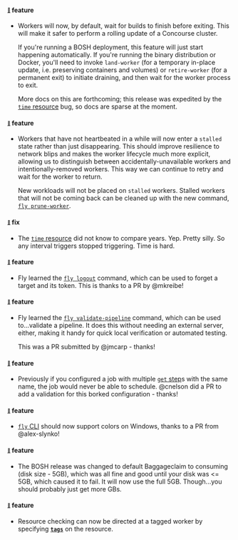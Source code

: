#### <sub><sup><a name="v260-note-1" href="#v260-note-1">:link:</a></sup></sub> feature

* Workers will now, by default, wait for builds to finish before exiting. This will make it safer to perform a rolling update of a Concourse cluster.
  
  If you're running a BOSH deployment, this feature will just start happening automatically. If you're running the binary distribution or Docker, you'll need to invoke `land-worker` (for a temporary in-place update, i.e. preserving containers and volumes) or `retire-worker` (for a permanent exit) to initiate draining, and then wait for the worker process to exit.
  
  More docs on this are forthcoming; this release was expedited by the [`time` resource](https://github.com/concourse/time-resource) bug, so docs are sparse at the moment.
  
  
#### <sub><sup><a name="v260-note-2" href="#v260-note-2">:link:</a></sup></sub> feature

* Workers that have not heartbeated in a while will now enter a `stalled` state rather than just disappearing. This should improve resilience to network blips and makes the worker lifecycle much more explicit, allowing us to distinguish between accidentally-unavailable workers and intentionally-removed workers. This way we can continue to retry and wait for the worker to return.
  
  New workloads will not be placed on `stalled` workers. Stalled workers that will not be coming back can be cleaned up with the new command, [`fly prune-worker`](https://concourse-ci.org/administration.html#fly-prune-worker).
  
  
#### <sub><sup><a name="v260-note-3" href="#v260-note-3">:link:</a></sup></sub> fix

* The [`time` resource](https://github.com/concourse/time-resource) did not know to compare years. Yep. Pretty silly. So any interval triggers stopped triggering. Time is hard.
  
  
#### <sub><sup><a name="v260-note-4" href="#v260-note-4">:link:</a></sup></sub> feature

* Fly learned the [`fly logout`](https://concourse-ci.org/fly.html#fly-logout) command, which can be used to forget a target and its token. This is thanks to a PR by @mkreibe!
  
  
#### <sub><sup><a name="v260-note-5" href="#v260-note-5">:link:</a></sup></sub> feature

* Fly learned the [`fly validate-pipeline`](https://concourse-ci.org/setting-pipelines.html#fly-validate-pipeline) command, which can be used to...validate a pipeline. It does this without needing an external server, either, making it handy for quick local verification or automated testing.
  
  This was a PR submitted by @jmcarp - thanks!
  
  
#### <sub><sup><a name="v260-note-6" href="#v260-note-6">:link:</a></sup></sub> feature

* Previously if you configured a job with multiple [`get` step](https://concourse-ci.org/get-step.html)s with the same name, the job would never be able to schedule. @cnelson did a PR to add a validation for this borked configuration - thanks!
  
  
#### <sub><sup><a name="v260-note-7" href="#v260-note-7">:link:</a></sup></sub> feature

* [`fly` CLI](https://concourse-ci.org/fly.html) should now support colors on Windows, thanks to a PR from @alex-slynko!
  
  
#### <sub><sup><a name="v260-note-8" href="#v260-note-8">:link:</a></sup></sub> feature

* The BOSH release was changed to default Baggageclaim to consuming (disk size - 5GB), which was all fine and good until your disk was <= 5GB, which caused it to fail. It will now use the full 5GB. Though...you should probably just get more GBs.
  
  
#### <sub><sup><a name="v260-note-9" href="#v260-note-9">:link:</a></sup></sub> feature

* Resource checking can now be directed at a tagged worker by specifying [**`tags`**](https://concourse-ci.org/resources.html#resource-tags) on the resource.
  
  
